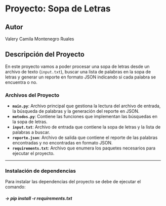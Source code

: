 # Proyecto: Sopa de Letras

## Autor
Valery Camila Montenegro Ruales

## Descripción del Proyecto
En este proyecto vamos a poder procesar una sopa de letras desde un archivo de texto (`input.txt`), buscar una lista de palabras en la sopa de letras y generar un reporte en formato JSON indicando si cada palabra se encuentra o no.

### Archivos del Proyecto
- **`main.py`**: Archivo principal que gestiona la lectura del archivo de entrada, la búsqueda de palabras y la generación del reporte en JSON.
- **`metodos.py`**: Contiene las funciones que implementan las búsquedas en la sopa de letras.
- **`input.txt`**: Archivo de entrada que contiene la sopa de letras y la lista de palabras a buscar.
- **`reporte.json`**: Archivo de salida que contiene el reporte de las palabras encontradas y no encontradas en formato JSON.
- **`requirements.txt`**: Archivo que enumera los paquetes necesarios para ejecutar el proyecto.

---

### Instalación de dependencias
Para instalar las dependencias del proyecto se debe de ejecutar el comando:

##### -> pip install -r requirements.txt
